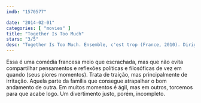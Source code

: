 ```yaml
---
imdb: "1570577"

date: "2014-02-01"
categories: [ "movies" ]
title: "Together Is Too Much"
stars: "3/5"
desc: "Together Is Too Much. Ensemble, c'est trop (France, 2010). Dirigido por Léa Fazer. Escrito por Léa Fazer. Com Nathalie Baye, Pierre Arditi, Jocelyn Quivrin, Aïssa Maïga, Jacques Weber, Eric Cantona, Laurent Lafitte, Olivia Côte, Françoise Bertin."
---
```

Essa é uma comédia francesa meio que escrachada, mas que não evita compartilhar pensamentos e reflexões políticas e filosóficas de vez em quando (seus piores momentos). Trata de traição, mas principalmente de irritação. Aquela parte da família que consegue atrapalhar o bom andamento de outra. Em muitos momentos é ágil, mas em outros, torcemos para que acabe logo. Um divertimento justo, porém, incompleto.
